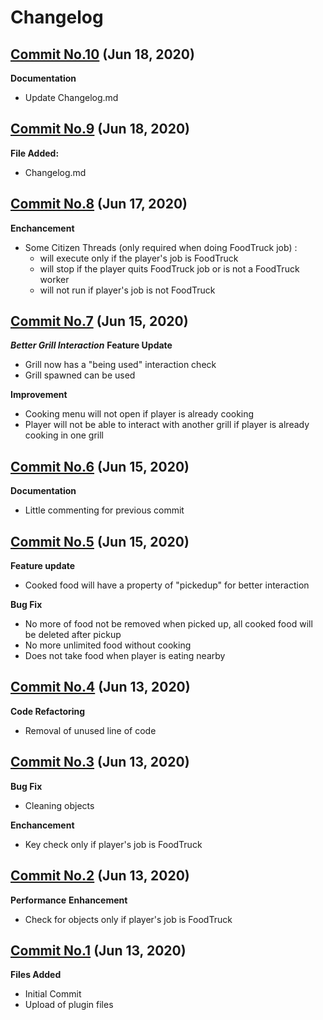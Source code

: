 # Changelog

## [Commit No.10](https://github.com/Kooshal-GDC/WIP-FoodTruck/commit/8449da7aa4395a2b96aace391f15c24c8738b68b) (Jun 18, 2020)

**Documentation**

- Update Changelog.md

## [Commit No.9](https://github.com/Kooshal-GDC/WIP-FoodTruck/commit/ef504c9f4fb07ec9b1481a6ca5c9d0e8da1bfac3) (Jun 18, 2020)

**File Added:**

- Changelog.md

## [Commit No.8](https://github.com/Kooshal-GDC/WIP-FoodTruck/commit/74ac10d189c824fd0dce121982234d8bcc7dc70e) (Jun 17, 2020)

**Enchancement**

- Some Citizen Threads (only required when doing FoodTruck job) : 
    - will execute only if the player's job is FoodTruck
    - will stop if the player quits FoodTruck job or is not a FoodTruck worker
    - will not run if player's job is not FoodTruck

## [Commit No.7](https://github.com/Kooshal-GDC/WIP-FoodTruck/commit/6c34e10549663554f19285a9bbbd772c6c2e6acd) (Jun 15, 2020)

***Better Grill Interaction***
**Feature Update**

- Grill now has a "being used" interaction check
- Grill spawned can be used

**Improvement**

- Cooking menu will not open if player is already cooking
- Player will not be able to interact with another grill if player is already cooking in one grill

## [Commit No.6](https://github.com/Kooshal-GDC/WIP-FoodTruck/commit/9b4af2dfbe67cbc746426e85343555619b7d95bc) (Jun 15, 2020)

**Documentation**

- Little commenting for previous commit

## [Commit No.5](https://github.com/Kooshal-GDC/WIP-FoodTruck/commit/fa2d41356147349b66bd6c8f815b3b30ab967189) (Jun 15, 2020)

**Feature update**

- Cooked food will have a property of "pickedup" for better interaction

**Bug Fix**
- No more of food not be removed when picked up, all cooked food will be deleted after pickup
- No more unlimited food without cooking
- Does not take food when player is eating nearby

## [Commit No.4](https://github.com/Kooshal-GDC/WIP-FoodTruck/commit/3d97f4f1405e797ed98e75d4c954a65c2cd51916) (Jun 13, 2020)
**Code Refactoring**

- Removal of unused line of code

## [Commit No.3](https://github.com/Kooshal-GDC/WIP-FoodTruck/commit/ae9d7459b5c00e10f2b166b72d8bc966cebec449) (Jun 13, 2020)

**Bug Fix**

- Cleaning objects

**Enchancement**

- Key check only if player's job is FoodTruck

## [Commit No.2](https://github.com/Kooshal-GDC/WIP-FoodTruck/commit/d671bfb105e76fd81212dc1d26dfca622d168b4d) (Jun 13, 2020)

**Performance**
**Enhancement**

- Check for objects only if player's job is FoodTruck

## [Commit No.1](https://github.com/Kooshal-GDC/WIP-FoodTruck/commit/ef504c9f4fb07ec9b1481a6ca5c9d0e8da1bfac3) (Jun 13, 2020)

**Files Added**

- Initial Commit
- Upload of plugin files